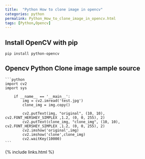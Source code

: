 ```yaml
---
title:  "Python How to clone image in opencv"
categories: python
permalink: Python_How_to_clone_image_in_opencv.html
tags: [Python,Opencv]
---
```


## Install OpenCV with pip
```
pip install python-opencv
```

## Opencv Python Clone image sample source

	```python
	import cv2
	import sys

		if __name__ == '__main__':
			img = cv2.imread('test.jpg')
			clone_img = img.copy()

			cv2.putText(img, "original", (10, 10), cv2.FONT_HERSHEY_SIMPLEX ,1.2, (0, 0, 255), 2)
			cv2.putText(clone_img, "clone_img", (10, 10), cv2.FONT_HERSHEY_SIMPLEX ,1.2, (0, 0, 255), 2)
			cv2.imshow('original',img)
			cv2.imshow('clone',clone_img)
			cv2.waitKey(10000)
	```


{% include links.html %}
